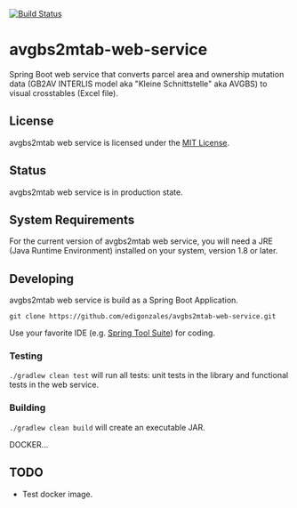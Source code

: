 [![Build Status](https://travis-ci.org/sogis/avgbs2mtab-web-service.svg?branch=master)](https://travis-ci.org/sogis/avgbs2mtab-web-service)

# avgbs2mtab-web-service

Spring Boot web service that converts parcel area and ownership mutation data (GB2AV INTERLIS model aka "Kleine Schnittstelle" aka AVGBS) to visual crosstables (Excel file).

## License

avgbs2mtab web service is licensed under the [MIT License](LICENSE).

## Status

avgbs2mtab web service is in production state.

## System Requirements

For the current version of avgbs2mtab web service, you will need a JRE (Java Runtime Environment) installed on your system, version 1.8 or later.

## Developing

avgbs2mtab web service is build as a Spring Boot Application.

`git clone https://github.com/edigonzales/avgbs2mtab-web-service.git` 

Use your favorite IDE (e.g. [Spring Tool Suite](https://spring.io/tools/sts/all)) for coding.

### Testing

`./gradlew clean test` will run all tests: unit tests in the library and functional tests in the web service.

### Building

`./gradlew clean build` will create an executable JAR.

DOCKER...




## TODO

* Test docker image.